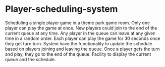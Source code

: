 # Player-scheduling-system
Scheduling a single player game in a theme park game room. Only one player can play the game at once. New players could join to the end of the current queue at any time. Any player in the queue can leave at any given time in a random order. Each player can play the game for 30 seconds once they get turn turn.
System have the functionality to update the schedule based on players joining and leaving the queue. Once a player gets the turn and play, they go to the end of the queue. Facility to display the current queue and the schedule.
